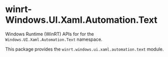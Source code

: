 <!-- warning: Please don't edit this file. It was automatically generated. -->

# winrt-Windows.UI.Xaml.Automation.Text

Windows Runtime (WinRT) APIs for for the `Windows.UI.Xaml.Automation.Text` namespace.

This package provides the `winrt.windows.ui.xaml.automation.text` module.
